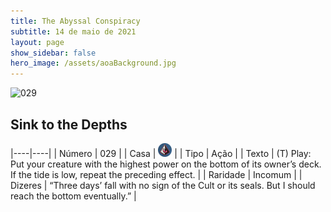 ```yaml
---
title: The Abyssal Conspiracy
subtitle: 14 de maio de 2021
layout: page
show_sidebar: false
hero_image: /assets/aoaBackground.jpg
---
```


![029](https://cards-keyforge.s3.eu-north-1.amazonaws.com/media/pt/tac/029.png)

## Sink to the Depths

|----|----|
| Número | 029 |
| Casa | ![Conspiracy](https://raw.githubusercontent.com/cardsofkeyforge/cardsofkeyforge.github.io/master/tac/conspiracy.png "Conspiração") |
| Tipo | Ação |
| Texto | (T) Play: Put your creature with the highest power on the bottom of its owner’s deck. If the tide is low, repeat the preceding effect. |
| Raridade | Incomum |
| Dizeres | “Three days’ fall with no sign of the Cult or its seals. But I should reach the bottom eventually.” |
